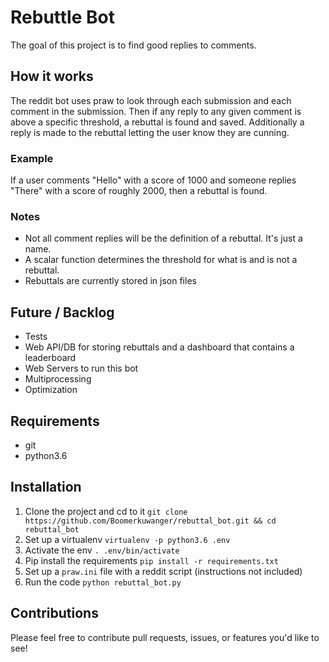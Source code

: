 # Rebuttle Bot
The goal of this project is to find good replies to comments.

## How it works
The reddit bot uses praw to look through each submission and each comment in the submission. Then if any reply to any given comment is above a specific threshold, a rebuttal is found and saved. Additionally a reply is made to the rebuttal letting the user know they are cunning.

### Example
If a user comments "Hello" with a score of 1000 and someone replies "There" with a score of roughly 2000, then a rebuttal is found. 

### Notes
* Not all comment replies will be the definition of a rebuttal. It's just a name.
* A scalar function determines the threshold for what is and is not a rebuttal.
* Rebuttals are currently stored in json files

## Future / Backlog
* Tests
* Web API/DB for storing rebuttals and a dashboard that contains a leaderboard
* Web Servers to run this bot
* Multiprocessing
* Optimization

## Requirements
* git
* python3.6

## Installation
1. Clone the project and cd to it `git clone https://github.com/Boomerkuwanger/rebuttal_bot.git && cd rebuttal_bot`
2. Set up a virtualenv `virtualenv -p python3.6 .env`
3. Activate the env `. .env/bin/activate`
4. Pip install the requirements `pip install -r requirements.txt`
5. Set up a `praw.ini` file with a reddit script (instructions not included)
6. Run the code `python rebuttal_bot.py`

## Contributions
Please feel free to contribute pull requests, issues, or features you'd like to see!
